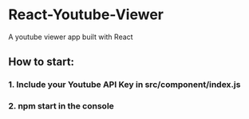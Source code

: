 # React-Youtube-Viewer
A youtube viewer app built with React

## How to start:
### 1. Include your Youtube API Key in src/component/index.js
### 2. npm start in the console
